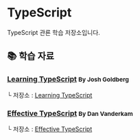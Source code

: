 # TypeScript

TypeScript 관룐 학습 저장소입니다.

## 📚 학습 자료

### [Learning TypeScript](https://www.learningtypescript.com/) <small>By Josh Goldberg</small>

└ 저장소 : [Learning TypeScript](https://github.com/ryudg/Study/tree/main/TypeScript/EffectiveTS)

### [Effective TypeScript](https://effectivetypescript.com/) <small>By Dan Vanderkam</small>

└ 저장소 : [Effective TypeScript](https://github.com/ryudg/Study/tree/main/TypeScript/EffectiveTS)
